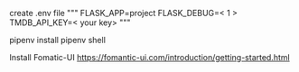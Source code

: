 create .env file
"""
FLASK_APP=project
FLASK_DEBUG=< 1 >
TMDB_API_KEY=< your key>
"""

pipenv install
pipenv shell


Install Fomatic-UI https://fomantic-ui.com/introduction/getting-started.html